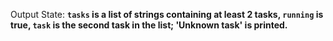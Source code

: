 Output State: **`tasks` is a list of strings containing at least 2 tasks, `running` is true, `task` is the second task in the list; 'Unknown task' is printed.**